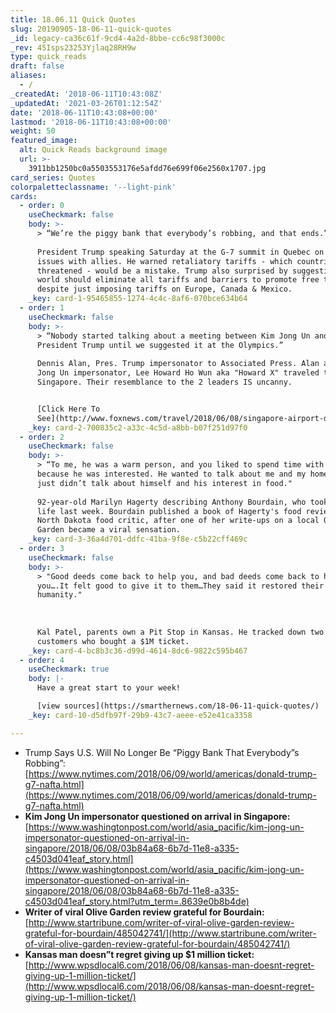 ```yaml
---
title: 18.06.11 Quick Quotes
slug: 20190905-18-06-11-quick-quotes
_id: legacy-ca36c61f-9cd4-4a2d-8bbe-cc6c98f3000c
_rev: 45Isps23253Yjlaq28RH9w
type: quick_reads
draft: false
aliases:
  - /
_createdAt: '2018-06-11T10:43:08Z'
_updatedAt: '2021-03-26T01:12:54Z'
date: '2018-06-11T10:43:08+00:00'
lastmod: '2018-06-11T10:43:08+00:00'
weight: 50
featured_image:
  alt: Quick Reads background image
  url: >-
    3911bb1250bc0a5503553176e5afdd76e699f06e2560x1707.jpg
card_series: Quotes
colorpaletteclassname: '--light-pink'
cards:
  - order: 0
    useCheckmark: false
    body: >-
      > “We’re the piggy bank that everybody’s robbing, and that ends.”  
        
      President Trump speaking Saturday at the G-7 summit in Quebec on trade
      issues with allies. He warned retaliatory tariffs - which countries
      threatened - would be a mistake. Trump also surprised by suggesting the
      world should eliminate all tariffs and barriers to promote free trade,
      despite just imposing tariffs on Europe, Canada & Mexico.
    _key: card-1-95465855-1274-4c4c-8af6-070bce634b64
  - order: 1
    useCheckmark: false
    body: >-
      > “Nobody started talking about a meeting between Kim Jong Un and
      President Trump until we suggested it at the Olympics.”  
        
      Dennis Alan, Pres. Trump impersonator to Associated Press. Alan and Kim
      Jong Un impersonator, Lee Howard Ho Wun aka "Howard X" traveled to
      Singapore. Their resemblance to the 2 leaders IS uncanny.


      [Click Here To
      See](http://www.foxnews.com/travel/2018/06/08/singapore-airport-detains-kim-jong-un-impersonator-on-arrival.html)
    _key: card-2-700835c2-a33c-4c5d-a8bb-b07f251d97f0
  - order: 2
    useCheckmark: false
    body: >-
      > “To me, he was a warm person, and you liked to spend time with him
      because he was interested. He wanted to talk about me and my home … he
      just didn’t talk about himself and his interest in food."  
        
      92-year-old Marilyn Hagerty describing Anthony Bourdain, who took his own
      life last week. Bourdain published a book of Hagerty's food reviews as a
      North Dakota food critic, after one of her write-ups on a local Olive
      Garden became a viral sensation.
    _key: card-3-36a4d701-ddfc-41ba-9f8e-c5b22cff469c
  - order: 3
    useCheckmark: false
    body: >-
      > "Good deeds come back to help you, and bad deeds come back to haunt
      you….It felt good to give it to them…They said it restored their faith in
      humanity."  
        
        
        
      Kal Patel, parents own a Pit Stop in Kansas. He tracked down two long-time
      customers who bought a $1M ticket.
    _key: card-4-bc8b3c36-d99d-4614-8dc6-9822c595b467
  - order: 4
    useCheckmark: true
    body: |-
      Have a great start to your week!

      [view sources](https://smarthernews.com/18-06-11-quick-quotes/)
    _key: card-10-d5dfb97f-29b9-43c7-aeee-e52e41ca3358

---
```

* Trump Says U.S. Will No Longer Be “Piggy Bank That Everybody”s Robbing”:  
[https://www.nytimes.com/2018/06/09/world/americas/donald-trump-g7-nafta.html](https://www.nytimes.com/2018/06/09/world/americas/donald-trump-g7-nafta.html)
* **Kim Jong Un impersonator questioned on arrival in Singapore:**  
[https://www.washingtonpost.com/world/asia_pacific/kim-jong-un-impersonator-questioned-on-arrival-in-singapore/2018/06/08/03b84a68-6b7d-11e8-a335-c4503d041eaf_story.html](https://www.washingtonpost.com/world/asia_pacific/kim-jong-un-impersonator-questioned-on-arrival-in-singapore/2018/06/08/03b84a68-6b7d-11e8-a335-c4503d041eaf_story.html?utm_term=.8639e0b8b4de)
* **Writer of viral Olive Garden review grateful for Bourdain:**  
[http://www.startribune.com/writer-of-viral-olive-garden-review-grateful-for-bourdain/485042741/](http://www.startribune.com/writer-of-viral-olive-garden-review-grateful-for-bourdain/485042741/)
* **Kansas man doesn”t regret giving up $1 million ticket:**  
[http://www.wpsdlocal6.com/2018/06/08/kansas-man-doesnt-regret-giving-up-1-million-ticket/](http://www.wpsdlocal6.com/2018/06/08/kansas-man-doesnt-regret-giving-up-1-million-ticket/)